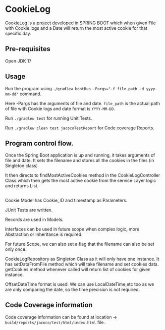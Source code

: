 # CookieLog

CookieLog is a project developed in SPRING BOOT which when given File with Cookie logs and a Date will return the most active cookie for that specific day.

## Pre-requisites

Open JDK 17

## Usage

Run the program using `./gradlew bootRun -Pargs="-f file_path -d yyyy-mm-dd"` command.

Here -Pargs has the arguments of file and date. `file_path` is the actual path of file with Cookie logs and date format is `YYYY-MM-DD`.

Run `./gradlew test` for running Unit Tests.

Run `./gradlew clean test jacocoTestReport` for Code coverage Reports.

## Program control flow.

Once the Spring Boot application is up and running, it takes arguments of file and date.
It sets the filename and stores all the cookies in the files (in Singleton class)

It then directs to findMostActiveCookies method in the CookieLogController Class which then gets the most active cookie from the service Layer logic and returns List.


## 
##


Cookie Model has Cookie_ID and timestamp as Parameters.

JUnit Tests are written.

Records are used in Models.

Interfaces can be used in future scope when complex logic, more Abstraction or Inheritance is required.

For future Scope, we can also set a flag that the filename can also be set only once.



CookieLogRepository as Singleton Class as it will only have one instance. It has setDataFromFile method which will take filename and set cookies data. getCookies method whenever called will return list of cookies for given instance.

OffsetDateTime format is used. We can use LocalDateTime,etc too as we are only comparing the date, so the time precision is not required.




## Code Coverage information

Code coverage information can be found at location -> `build/reports/jacoco/test/html/index.html` file.
